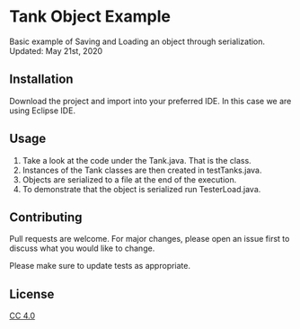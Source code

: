 # Tank Object Example

Basic example of Saving and Loading an object through serialization.
Updated: May 21st, 2020

## Installation

Download the project and import into your preferred IDE. In this case we are using Eclipse IDE.

## Usage

1. Take a look at the code under the Tank.java. That is the class. 
2. Instances of the Tank classes are then created in testTanks.java. 
3. Objects are serialized to a file at the end of the execution.
4. To demonstrate that the object is serialized run TesterLoad.java. 


## Contributing
Pull requests are welcome. For major changes, please open an issue first to discuss what you would like to change.

Please make sure to update tests as appropriate.

## License
[CC 4.0](http://creativecommons.org/licenses/by/4.0/)
